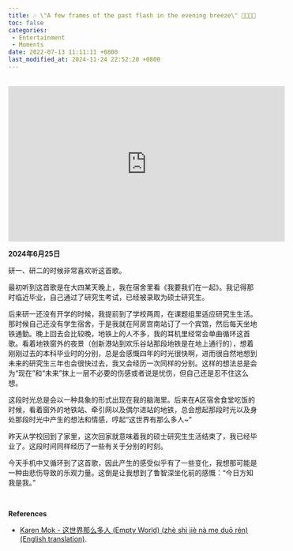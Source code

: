 ```yaml
---
title: 🎶 \"A few frames of the past flash in the evening breeze\" 🍃🍂🍃🍂
toc: false
categories:
 - Entertainment
 - Moments
date: 2022-07-13 11:11:11 +0800
last_modified_at: 2024-11-24 22:52:20 +0800
---
```


<br>

<iframe class= "iframe--video" width="560" height="315" src="https://www.youtube.com/embed/xLscpRjb8DI?si=RpF3kualIbzTchK0" title="YouTube video player" frameborder="0" allow="accelerometer; autoplay; clipboard-write; encrypted-media; gyroscope; picture-in-picture; web-share" referrerpolicy="strict-origin-when-cross-origin" allowfullscreen></iframe>

<br>

**2024年6月25日**

研一、研二的时候非常喜欢听这首歌。

最初听到这首歌是在大四某天晚上，我在宿舍里看《我要我们在一起》。我记得那时临近毕业，自己通过了研究生考试，已经被录取为硕士研究生。

后来研一还没有开学的时候，我提前到了学校两周，在课题组里适应研究生生活。那时候自己还没有学生宿舍，于是我就在阿房宫南站订了一个宾馆，然后每天坐地铁通勤。晚上回去会比较晚，地铁上的人不多，我的耳机里经常会单曲循环这首歌。看着地铁窗外的夜景（创新港站到欢乐谷站那段地铁是在地上通行的），想着刚刚过去的本科毕业时的分别，总是会感慨四年的时光很快啊，进而很自然地想到未来的研究生三年也会很快过去，我又会经历一次同样的分别。这样的想法总是会为“现在”和“未来”抹上一层不必要的伤感或者说是忧伤，但自己还是忍不住这么想。

这段时光总是会以一种具象的形式出现在我的脑海里。后来在A区宿舍食堂吃饭的时候，看着窗外的地铁站、牵引网以及偶尔进站的地铁，总会想起那段时光以及身处那段时光中产生的想法和情感，哼起“这世界有那么多人~”

昨天从学校回到了家里，这次回家就意味着我的硕士研究生生活结束了，我已经毕业了。这段时间同样经历了一些有关于分别的时刻。

今天手机中又循环到了这首歌，因此产生的感受似乎有了一些变化，我想那可能是一种由悲伤导致的乐观力量。这倒是让我想到了鲁智深坐化前的感慨：“今日方知我是我。”

<br>

**References**

- [Karen Mok - 这世界那么多人 (Empty World) (zhè shì jiè nà me duō rén) (English translation)](https://lyricstranslate.com/en/zh%C3%A8-sh%C3%AC-ji%C3%A8-n%C3%A0-me-du%C5%8D-r%C3%A9n-there-are-so-many-people-w.html).
